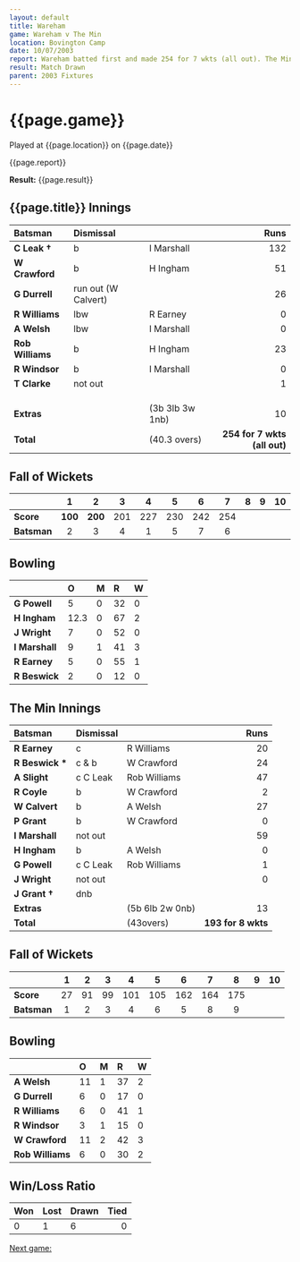 ```yaml
---
layout: default
title: Wareham
game: Wareham v The Min
location: Bovington Camp
date: 10/07/2003
report: Wareham batted first and made 254 for 7 wkts (all out). The Min replied with 193 for 8 wkts when time ran out
result: Match Drawn
parent: 2003 Fixtures
---
```


# {{page.game}}

Played at {{page.location}} on {{page.date}}

{{page.report}}

**Result:** {{page.result}}

## {{page.title}} Innings

| Batsman | Dismissal |  | Runs |
|:---|:---|---|---:|
| **C Leak &#8224;** | b | I Marshall | 132 |
| **W Crawford** | b | H Ingham | 51 |
| **G Durrell** | run out (W Calvert) |  | 26 |
| **R Williams** | lbw | R Earney | 0 |
| **A Welsh** | lbw | I Marshall | 0 |
| **Rob Williams** | b | H Ingham | 23 |
| **R Windsor** | b | I Marshall | 0 |
| **T Clarke** | not out |  | 1 |
|  |  |  |  |
|  |  |  |  |
|  |  |  |  |
| **Extras** | | (3b 3lb 3w 1nb) | 10 |
| **Total** | | (40.3 overs) | **254 for 7 wkts (all out)** |

## Fall of Wickets

| | 1 | 2 | 3 | 4 | 5 | 6 | 7 | 8 | 9 | 10 |
|---|:---:|:---:|:---:|:---:|:---:|:---:|:---:|:---:|:---:|:---:|
| **Score** | **100** | **200** | 201 | 227 | 230 | 242 | 254 |  |  |  |
| **Batsman** | 2 | 3 | 4 | 1 | 5 | 7 | 6 |  |  |  |

## Bowling

| | O | M | R | W |
|---|:---|:---|:---|:---|
| **G Powell** | 5 | 0 | 32 | 0 |
| **H Ingham** | 12.3 | 0 | 67 | 2 |
| **J Wright** | 7 | 0 | 52 | 0 |
| **I Marshall** | 9 | 1 | 41 | 3 |
| **R Earney** | 5 | 0 | 55 | 1 |
| **R Beswick** | 2 | 0 | 12 | 0 |

## The Min Innings

| Batsman | Dismissal |  | Runs |
|:---|:---|---|---:|
| **R Earney** | c | R Williams | 20 |
| **R Beswick &#42;** | c & b | W Crawford | 24 |
| **A Slight** | c C Leak | Rob Williams | 47 |
| **R Coyle** | b | W Crawford | 2 |
| **W Calvert** | b | A Welsh | 27 |
| **P Grant** | b | W Crawford | 0 |
| **I Marshall** | not out |  | 59 |
| **H Ingham** | b | A Welsh | 0 |
| **G Powell** | c C Leak | Rob Williams | 1 |
| **J Wright** | not out |  | 0 |
| **J Grant &#8224;** | dnb |  |  |
| **Extras** | | (5b 6lb 2w 0nb) | 13 |
| **Total** | | (43overs) | **193 for 8 wkts** |

## Fall of Wickets

| | 1 | 2 | 3 | 4 | 5 | 6 | 7 | 8 | 9 | 10 |
|---|:---:|:---:|:---:|:---:|:---:|:---:|:---:|:---:|:---:|:---:|
| **Score** | 27 | 91 | 99 | 101 | 105 | 162 | 164 | 175 |  |  |
| **Batsman** | 1 | 2 | 3 | 4 | 6 | 5 | 8 | 9 |  |  |

## Bowling

| | O | M | R | W |
|---|:---|:---|:---|:---|
| **A Welsh** | 11 | 1 | 37 | 2 |
| **G Durrell** | 6 | 0 | 17 | 0 |
| **R Williams** | 6 | 0 | 41 | 1 |
| **R Windsor** | 3 | 1 | 15 | 0 |
| **W Crawford** | 11 | 2 | 42 | 3 |
| **Rob Williams** | 6 | 0 | 30 | 2 |

## Win/Loss Ratio

| Won | Lost | Drawn | Tied |
|:---|:---|:---|---:|
| 0 | 1 | 6 | 0 |

[Next game:]({{page.next}})